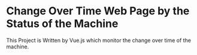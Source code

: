 # Change Over Time Web Page by the Status of the Machine
 This Project is Written by Vue.js which monitor the change over time of the machine. 
